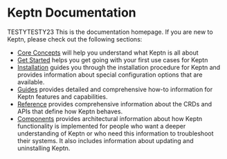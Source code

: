 # Keptn Documentation
TESTYTESTY23
This is the documentation homepage.
If you are new to Keptn, please check out the following sections:

- [Core Concepts](./core-concepts/index.md) will help you understand what Keptn is all about
- [Get Started](./getting-started/index.md) helps you get going with your first use cases for Keptn
- [Installation](./installation/index.md) guides you through
the installation procedure for Keptn
and provides information about special configuration options
that are available.
- [Guides](guides/index.md) provides detailed and comprehensive how-to information
for Keptn features and capabilities.
- [Reference](reference/index.md) provides comprehensive information
about the CRDs and APIs that define how Keptn behaves.
- [Components](components/index.md) provides architectural information
about how Keptn functionality is implemented
for people who want a deeper understanding of Keptn
or who need this information to troubleshoot their systems.
It also includes information about updating and uninstalling Keptn.
